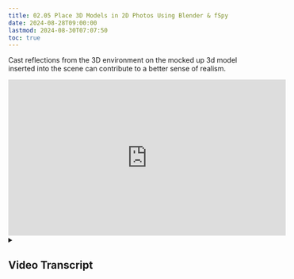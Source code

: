 ```yaml
---
title: 02.05 Place 3D Models in 2D Photos Using Blender & fSpy
date: 2024-08-28T09:00:00
lastmod: 2024-08-30T07:07:50
toc: true
---
```


Cast reflections from the 3D environment on the mocked up 3d model inserted into the scene can contribute to a better sense of realism.

<div class="iframe-16-9-container">
<iframe class="youTubeIframe" width="560" height="315" src="https://www.youtube.com/embed/qBePDl2l2hI?rel=0" title="YouTube video player" frameborder="0" allow="accelerometer; autoplay; clipboard-write; encrypted-media; gyroscope; picture-in-picture; web-share" referrerpolicy="strict-origin-when-cross-origin" allowfullscreen></iframe>
</div>

<details><summary>

## Video Transcript

</summary>

In this Blender tutorial, I'm going to show you how to put any 3D model in any 2D photograph. Then we can use lighting from the 2D photograph with a 3D model, and perfectly place it with perspective and shadows within that scene from that 2D photograph, we're going to use a tool called fSpy. You can go ahead and download fSpy, Open an image in fSpy that you want to put your 3D modeling. I'm going to quickly go through this. And I have a more in depth tutorial about using fSpy linked in the description.

First I need to think about how this image is arranged in this particular image. I think that using one point perspective is going to be much better, so I'll go ahead and line these up with one point perspective. I can hold shift to zoom in. Then I'll line these guides up with the floor right here. And this will allow me to then tell Blender where the perspective for this is. Once again, hold shift to zoom in, and I have a pretty good one point perspective. I can move this cursor around to check to see how that's looking. You can see that it's a little off here, so this tile may not be perfectly aligned with the floor. If that's the case, I can go ahead and try to use the floor as my guide instead. So I'll click right there. Then I'll move over here to this. Now I can check again to see how that lines up. Still lines up over here. Lines up pretty well. Yeah, it looks like the tile may not be perfectly square to the floor, but the ceiling lines up. We care about the room more than anything else, so this looks pretty good.

One thing we can do is set where the origin is. I'm going to go ahead and set the origin I think right here. Because then I can kind of guess how tall that door is. over in the reference distance, if I select along the z axis, then I can type in how long I think that is. And this is probably something around two meters since it's an elevated doorway, maybe a little bit taller. So I'll type two. And now I have a scale for the Blender scene. I'll go ahead and save this. Inside Blender I'll press A to select everything X delete. If you don't have the fSpy Blender add on, you need to install it. I have a video showing how to install that linked in the description. Then go to file import fSpy. Navigate to where you have your fSpy photo, then import the fSpy project file.

Here we can see that we have the photo as a background image to a special camera that is perfectly aligned with this photo. Our origin point is also right here at the lower corner. If I press shift A to create a plane, it starts at the origin. I can tab in edit mode, press two. For edge mode, press G to grab, then along the y axis, and I can move it over to this wall and notice how it stays in perspective. I can move this edge as well G. Then y. I can move this back g x all the way to the end there, and I can move g x this way. I can go all the way past. Maybe I'll move this one guy over just a little bit. It doesn't have to be perfect, but we do want it accurate enough that we can get some geometry.

If I press control R, then I can add some edge loops right here for these doorways. So I'll add one right here. Control R another one right here a couple more edge loops. We don't need everything, but we want some of this geometry. So it helps with the reflections in our composite. I'll press E to extrude and then go along the y axis. gonna go ahead and go all the way over to the outside of the photograph. Then I'll extrude again e y this time I'll only go to where the door is. Then e y. This is a pretty good approximation of the floor. There are plenty of more details we could potentially add, this is great.

Now I need to create the walls in the ceiling. I think the easiest way to do this is to select three. And I'll select all of these faces of the floor. So now I'll press E to extrude. But it's kind of hard for me to see where I'm extruding to. So I'm going to go ahead and undo that. Then I'll click on the camera, switch to object mode. Click on the camera icon down here. Then under Background images I can move the image to the front and then I can change its opacity. So if I keep the opacity at about 50%, then I click the mesh again tab back into edit mode. Press three to select these faces. Now when I press extrude I can kind of see where I'm extruding to. So that works a little bit better.

If you still can't see because of this front face I can press three, then press x, delete this face and now I can see inside the cube. I still need to adjust these. I'm going to press three. Now select each of these faces here. Switch back to the camera view then g z to move this up and down. Now remember that this is not a perfect perspective match because it sounds like the tile and the walls are not perfectly square, but this will be plenty good for our lighting and composition. So the only last thing I could potentially add is put an edge loop right here, and then I can punch that ceiling up. Many ways to do this. I think I'll go ahead and grab these three ceiling tiles right here by holding shift, and I'll go back to the camera view, press E, Z and just move those up. So now I have. This nice ceiling thing. This is enough for us to complete our composite. I might move this edge right here since it's not grabbing the entire photograph, so I'll orbit around, press two for edge mode. Select all of these edges G. Move them in the X direction. Press one to grab this vertex. G x control lock that right there. So now we are ready to move back into object mode. And now we can project the textures from this photograph onto our model. And then use everything to light our scene.

To project the textures we need to add a material to this object. So in order to do that, I'll go ahead and click on materials and I'll click New Material. A label this material reflections. And instead of a principal brdf, I'm going to use an emission shader. Then for the color click this yellow dot and we want an image texture. And we're going to open the image that we used for our photo matte. Navigate to where you have your image and open the image. We don't see anything yet, but if we switch to material preview, we'll see that our image is splattered kind of all over the model and it doesn't look so good. That's because we need to UV project based on our camera.

Make sure you have the mesh selected. Click on modifiers We'll go ahead and add a generate subdivision surface. You can see this gets all messed up because we don't have any bevels. So go ahead and click simple. Then increase the subdivisions up to six. We'll add one more modifier under edit UV project. For the UV map, select the default UV map and then for the object, select the F spy camera. So we're starting to look better here. But there's still some things that we need to do. For example, the aspect ratio right now is 1 to 1. We need to find out the aspect ratio of the original image. Then in Blender under the UV project I can paste in that resolution. It's 4032. by 2268. If I put that in now, we can orbit around and we can see that. Yes, outside of the object, there's all this messed up stuff. If we don't want to see that, we can go ahead and click on the image texture and right here where it says repeat, we can change that to clip. we can also eliminate the black. But for our purposes of making a composite image with a sculpture, we don't need to do that. as you can see, we get a little bit of 3D space and everything is projected well, it looks perfect from the camera view. Remember we are no longer looking at the photograph. We are looking at 3D geometry that has the photograph projected onto it.

Let's go ahead and add something that we can use as a sculpture. I'll press shift a, add a mesh and we'll go ahead and add Suzanne the monkey. I'll press G, shift Z to move the monkey, R to rotate RC to have it move towards us. remember that we can move around and I can look perfectly in the x direction, press GZ and then move that up. So it's sitting right there on the floor. Go back to the camera view and we can see it is there. Press g x and I can move it. And remember everything is moving in space in perspective. I'm going to go ahead and move the image to the back. click on the F spy camera. Then in the background image put it to the back. So now we can see our model again. And this really shows you that this image texture is in front.

Click on Suzanne. Let's add a modifier to generate subdivision surface. We'll add a couple subdivisions. Also add a material. new material. We'll call this material Shiny Monkey. Under metallic, increase the metallic to one and the roughness to zero. And you can see that we have all these trees reflecting on our monkey. We can see that even better if we shade smooth. But look, there's no trees in our hotel lobby, so why isn't it reflecting the hotel lobby? that's because we're still on material preview. If we select render preview, suddenly we have no reflections. That's because we're using the default Eevee renderer. Click on the camera, change the render to Cycles, and suddenly now you can see that the lobby is reflecting the floor, the walls, and everything else. Just as if the monkey was really there in the 3D scene. If I look through the camera and I press r z as I rotate the monkey, you can see that the reflections truly are coming from the different objects. If I move the monkey to the back or closer to this light, notice how this light is reflecting on the monkey. So this is a great technique when you're trying to composite a 3D model into a 2D image and make it look realistic, I'll press G shift Z to move the monkey up to here. Maybe right there. Looks good. This is going to be a wonderful sculpture inside the hotel.

Now, probably a good idea to go ahead and add maybe an interior HDRI image just to kind of fill out the area. So we get just a few more lights and things like that. Just a generic lighting scheme rather than just the lighting from these reflections. to add an HDRI image, click the world tab, then click the color select Environment Texture. Now we can see all these yellow highlights that are coming in from the HDRI that's not there. The best place to get HDR ies is Poly Haven. In a web browser, go ahead and navigate to Poly Haven, select indoor, Then we'll go ahead and select something that is low contrast something that just doesn't have a lot going on. In fact, the Poly Haven studio looks like it's pretty good. It's got these canned lights. I'm going to go ahead and select that. A 2K image is plenty for what we need, just general ambient lighting. I'll download the image. Back in Blender under the environment texture click open.

Navigate to where you downloaded the HDRI image from Poly Haven. Here I have it right here. Open the image. Now you can see that we have a bit more light reflecting on different parts of the image that may have been dark, We can rotate this image depending on how we want it to be in our scene. Now we have the HDR image casting light, but we really don't notice any change. That's because the walls in the ceiling are acting as blockers. They're not letting the light into the monkey. Select the mesh tab in the edit mode, and I'm going to orbit so I can select all the bottom planes. press three for face mode and select all the ground floor planes. Once you are sure that you have all of the floor selected, go ahead and right click separate by selection. Now we have the floor as a separate object because we're going to use the floor as a shadow catcher. Press tab to go to object mode and select the walls. Once you have the walls selected, we're going to change their visibility in the object properties. Scroll down to visibility. Deselect camera so now they're no longer visible in deselect shadow. Now they'll no longer cast a shadow. And if I look through the camera and if you want to see what it looks like, I can still see them in the camera. But now they're not casting a shadow.

So we have more light coming through that HDRI image for the monkey. next. Select the ground plane and we're going to turn that into a shadow catcher. this will make it disappear because that's what a shadow catcher does. But notice we don't see any shadow. That's because it's still in a mission texture. on the ground and we can label this shadow ground, click on the material. Then we can click this button to duplicate it. So now this is reflections two and we'll call it shadow. Select the shading tab. Then under the nodes instead of an emission shader you can select it. Press X to delete. Press shift a search and type diffuse. If I select diffuse I can place it right here. Attach the color from the texture and then attach this to the surface. And now we have a diffuse texture that will accept shadows. Let's go back to layout and look through our camera. So now you can see that it's collecting these shadows from the light. we're just about ready to start compositing our image. First click on the compositing tab and then select Use Nodes. can't see anything here, so we need to add a view or node. Press shift a search and then type viewer. Select viewer and place it. We can take the output from the render layers and plug it into the viewer node. We still don't see anything, so let's go ahead and render an image.

Now we have the image rendered, but we're looking at the Poly Haven studio. We have the reflections from our hotel lobby. But how do we get the image to be there with the shadow and the reflections? We use the compositor in Blender to add a background image. I'll close the render tab, then press shift a search. And we're going to use image And we'll open an image. Select the same image you used in FS by. Now we need one more node to be able to see the image rather than the Poly Haven studio. Press shift A, then search for Alpha over. Place Alpha over into your compositor. Then the image goes on the top level and then the render layers go on to the bottom. Go ahead and take the output from alpha over into the composite. And there's one last thing to do. Click on the render tab. Scroll down to film In order to see the alpha channel, we need to select transparent. Now we'll go ahead and render an image.

So now we have everything composited. We still get the reflections from the 3D geometry, yet we have shadows on the ground. Perhaps the shadow could be a little stronger. So you could increase the intensity of the emission on the ceiling. Or even add a light to intensely give a shadow right there. And we could also add some ambient occlusion down at the bottom. But hopefully this allows you to composite any 3D model into any 2D image inside of Blender and have a really nice realistic composite. Happy 3D modeling.

</details>
